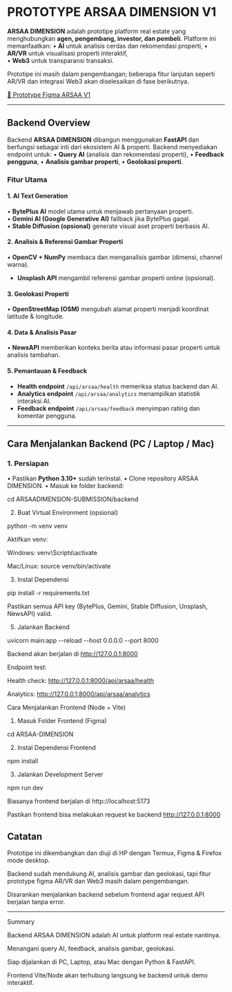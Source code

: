 # PROTOTYPE ARSAA DIMENSION V1

**ARSAA DIMENSION** adalah prototipe platform real estate yang menghubungkan **agen, pengembang, investor, dan pembeli**. Platform ini memanfaatkan:
• **AI** untuk analisis cerdas dan rekomendasi properti,
• **AR/VR** untuk visualisasi properti interaktif,  
• **Web3** untuk transparansi transaksi.  

Prototipe ini masih dalam pengembangan; beberapa fitur lanjutan seperti AR/VR dan integrasi Web3 akan diselesaikan di fase berikutnya.

[🔗 Prototype Figma ARSAA V1](https://www.figma.com/make/XmtTFvvxHsKvukvb8Lmj0R/PROTOTYPE-ARSAA-V1?fullscreen=1)

---

## Backend Overview

Backend **ARSAA DIMENSION** dibangun menggunakan **FastAPI** dan berfungsi sebagai inti dari ekosistem AI & properti. Backend menyediakan endpoint untuk:
• **Query AI** (analisis dan rekomendasi properti),
• **Feedback pengguna**,
• **Analisis gambar properti**,
• **Geolokasi properti**.  

### Fitur Utama

#### 1. AI Text Generation
• **BytePlus AI** model utama untuk menjawab pertanyaan properti.  
• **Gemini AI (Google Generative AI)** fallback jika BytePlus gagal.  
• **Stable Diffusion (opsional)** generate visual aset properti berbasis AI.  

#### 2. Analisis & Referensi Gambar Properti
• **OpenCV + NumPy** membaca dan menganalisis gambar (dimensi, channel warna).  
- **Unsplash API** mengambil referensi gambar properti online (opsional).  

#### 3. Geolokasi Properti
• **OpenStreetMap (OSM)** mengubah alamat properti menjadi koordinat latitude & longitude.  

#### 4. Data & Analisis Pasar
• **NewsAPI** memberikan konteks berita atau informasi pasar properti untuk analisis tambahan.  

#### 5. Pemantauan & Feedback
- **Health endpoint** `/api/arsaa/health` memeriksa status backend dan AI.  
- **Analytics endpoint** `/api/arsaa/analytics` menampilkan statistik interaksi AI.  
- **Feedback endpoint** `/api/arsaa/feedback` menyimpan rating dan komentar pengguna.  

---

## Cara Menjalankan Backend (PC / Laptop / Mac)

### 1. Persiapan
• Pastikan **Python 3.10+** sudah terinstal.
• Clone repository ARSAA DIMENSION.
• Masuk ke folder backend:

cd ARSAADIMENSION-SUBMISSION/backend

2. Buat Virtual Environment (opsional)

python -m venv venv

Aktifkan venv:

Windows: venv\Scripts\activate

Mac/Linux: source venv/bin/activate

3. Instal Dependensi

pip install -r requirements.txt

Pastikan semua API key (BytePlus, Gemini, Stable Diffusion, Unsplash, NewsAPI) valid.

5. Jalankan Backend

uvicorn main:app --reload --host 0.0.0.0 --port 8000

Backend akan berjalan di http://127.0.0.1:8000

Endpoint test:

Health check: http://127.0.0.1:8000/api/arsaa/health

Analytics: http://127.0.0.1:8000/api/arsaa/analytics

Cara Menjalankan Frontend (Node + Vite)

1. Masuk Folder Frontend (Figma)

cd ARSAA-DIMENSION

2. Instal Dependensi Frontend

npm install

3. Jalankan Development Server

npm run dev

Biasanya frontend berjalan di http://localhost:5173

Pastikan frontend bisa melakukan request ke backend http://127.0.0.1:8000

## Catatan

Prototipe ini dikembangkan dan diuji di HP dengan Termux, Figma & Firefox mode desktop.

Backend sudah mendukung AI, analisis gambar dan geolokasi, tapi fitur prototype figma AR/VR dan Web3 masih dalam pengembangan.

Disarankan menjalankan backend sebelum frontend agar request API berjalan tanpa error.

---

Summary

Backend ARSAA DIMENSION adalah AI untuk platform real estate nantinya.

Menangani query AI, feedback, analisis gambar, geolokasi.

Siap dijalankan di PC, Laptop, atau Mac dengan Python & FastAPI.

Frontend Vite/Node akan terhubung langsung ke backend untuk demo interaktif.
